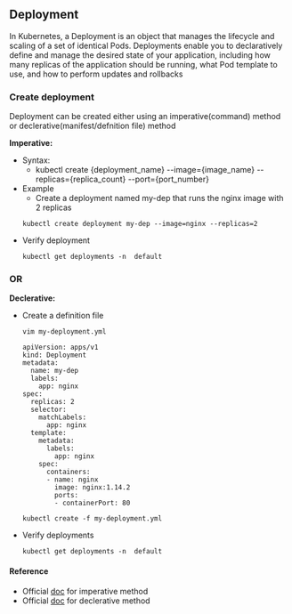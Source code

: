 ## Deployment
In Kubernetes, a Deployment is an object that manages the lifecycle and scaling of a set of identical Pods. Deployments enable you to declaratively define and manage the desired state of your application, including how many replicas of the application should be running, what Pod template to use, and how to perform updates and rollbacks

### Create deployment
Deployment can be created either using an imperative(command) method or declerative(manifest/defnition file) method

**Imperative:**
- Syntax:
  - kubectl create {deployment_name} --image={image_name} --replicas={replica_count} --port={port_number}
- Example
  - Create a deployment named my-dep that runs the nginx image with 2 replicas
  ```
  kubectl create deployment my-dep --image=nginx --replicas=2 
  ```
- Verify deployment
  ```
  kubectl get deployments -n  default
  ```
### OR
**Declerative:**
- Create a definition file
  ```
  vim my-deployment.yml
  ```
  ```
  apiVersion: apps/v1
  kind: Deployment
  metadata:
    name: my-dep
    labels:
      app: nginx
  spec:
    replicas: 2
    selector:
      matchLabels:
        app: nginx
    template:
      metadata:
        labels:
          app: nginx
      spec:
        containers:
        - name: nginx
          image: nginx:1.14.2
          ports:
          - containerPort: 80
  ```
  ```
  kubectl create -f my-deployment.yml
- Verify deployments
  ```
  kubectl get deployments -n  default
  ```
#### Reference
- Official [doc](https://kubernetes.io/docs/reference/generated/kubectl/kubectl-commands#-em-deployment-em-) for imperative method
- Official [doc](https://kubernetes.io/docs/concepts/workloads/controllers/deployment/) for declerative method
